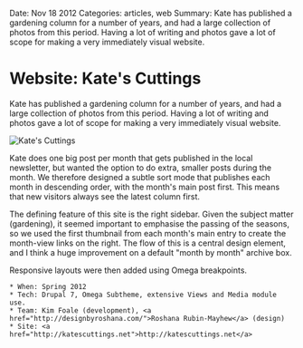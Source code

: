 Date: Nov 18 2012
Categories: articles, web
Summary: Kate has published a gardening column for a number of years, and had a large collection of photos from this period. Having a lot of writing and photos gave a lot of scope for making a very immediately visual website.

# Website: Kate's Cuttings

Kate has published a gardening column for a number of years, and had a large collection of photos from this period. Having a lot of writing and photos gave a lot of scope for making a very immediately visual website.

<img title="Kate's Cuttings" src="/attachments/kates-cuttings.png">

Kate does one big post per month that gets published in the local newsletter, but wanted the option to do extra, smaller posts during the month. We therefore designed a subtle sort mode that publishes each month in descending order, with the month's main post first. This means that new visitors always see the latest column first.

The defining feature of this site is the right sidebar. Given the subject matter (gardening), it seemed important to emphasise the passing of the seasons, so we used the first thumbnail from each month's main entry to create the month-view links on the right. The flow of this is a central design element, and I think a huge improvement on a default "month by month" archive box.

Responsive layouts were then added using Omega breakpoints.

	* When: Spring 2012
	* Tech: Drupal 7, Omega Subtheme, extensive Views and Media module use.
	* Team: Kim Foale (development), <a href="http://designbyroshana.com/">Roshana Rubin-Mayhew</a> (design)
	* Site: <a href="http://katescuttings.net">http://katescuttings.net</a>
